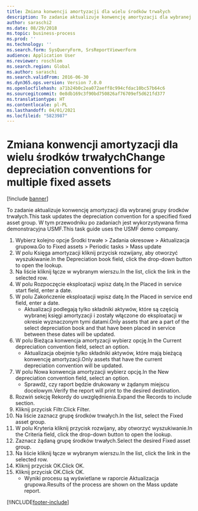 ```yaml
---
title: Zmiana konwencji amortyzacji dla wielu środków trwałych
description: To zadanie aktualizuje konwencję amortyzacji dla wybranej grupy środków trwałych.
author: saraschi2
ms.date: 08/29/2018
ms.topic: business-process
ms.prod: ''
ms.technology: ''
ms.search.form: SysQueryForm, SrsReportViewerForm
audience: Application User
ms.reviewer: roschlom
ms.search.region: Global
ms.author: saraschi
ms.search.validFrom: 2016-06-30
ms.dyn365.ops.version: Version 7.0.0
ms.openlocfilehash: a71b24b0c2ea072aeff8c994cfdac10bc57b64c6
ms.sourcegitcommit: 0e8db169c3f90bd750826af76709ef5d621fd377
ms.translationtype: HT
ms.contentlocale: pl-PL
ms.lasthandoff: 04/01/2021
ms.locfileid: "5823987"
---
```

# <a name="change-depreciation-conventions-for-multiple-fixed-assets"></a><span data-ttu-id="fa14e-103">Zmiana konwencji amortyzacji dla wielu środków trwałych</span><span class="sxs-lookup"><span data-stu-id="fa14e-103">Change depreciation conventions for multiple fixed assets</span></span>

[!include [banner](../../includes/banner.md)]

<span data-ttu-id="fa14e-104">To zadanie aktualizuje konwencję amortyzacji dla wybranej grupy środków trwałych.</span><span class="sxs-lookup"><span data-stu-id="fa14e-104">This task updates the depreciation convention for a specified fixed asset group.</span></span> <span data-ttu-id="fa14e-105">W tym przewodniku po zadaniach jest wykorzystywana firma demonstracyjna USMF.</span><span class="sxs-lookup"><span data-stu-id="fa14e-105">This task guide uses the USMF demo company.</span></span>

1. <span data-ttu-id="fa14e-106">Wybierz kolejno opcje Środki trwałe > Zadania okresowe > Aktualizacja grupowa.</span><span class="sxs-lookup"><span data-stu-id="fa14e-106">Go to Fixed assets > Periodic tasks > Mass update</span></span>
2. <span data-ttu-id="fa14e-107">W polu Księga amortyzacji kliknij przycisk rozwijany, aby otworzyć wyszukiwanie.</span><span class="sxs-lookup"><span data-stu-id="fa14e-107">In the Depreciation book field, click the drop-down button to open the lookup.</span></span>
3. <span data-ttu-id="fa14e-108">Na liście kliknij łącze w wybranym wierszu.</span><span class="sxs-lookup"><span data-stu-id="fa14e-108">In the list, click the link in the selected row.</span></span>
4. <span data-ttu-id="fa14e-109">W polu Rozpoczęcie eksploatacji wpisz datę.</span><span class="sxs-lookup"><span data-stu-id="fa14e-109">In the Placed in service start field, enter a date.</span></span>
5. <span data-ttu-id="fa14e-110">W polu Zakończenie eksploatacji wpisz datę.</span><span class="sxs-lookup"><span data-stu-id="fa14e-110">In the Placed in service end field, enter a date.</span></span>
    * <span data-ttu-id="fa14e-111">Aktualizacji podlegają tylko składniki aktywów, które są częścią wybranej księgi amortyzacji i zostały włączone do eksploatacji w okresie wyznaczonym tymi datami.</span><span class="sxs-lookup"><span data-stu-id="fa14e-111">Only assets that are a part of the select depreciation book and that have been placed in service between these dates will be updated.</span></span>  
6. <span data-ttu-id="fa14e-112">W polu Bieżąca konwencja amortyzacji wybierz opcję.</span><span class="sxs-lookup"><span data-stu-id="fa14e-112">In the Current depreciation convention field, select an option.</span></span>
    * <span data-ttu-id="fa14e-113">Aktualizacja obejmie tylko składniki aktywów, które mają bieżącą konwencję amortyzacji.</span><span class="sxs-lookup"><span data-stu-id="fa14e-113">Only assets that have the current depreciation convention will be updated.</span></span>  
7. <span data-ttu-id="fa14e-114">W polu Nowa konwencja amortyzacji wybierz opcję.</span><span class="sxs-lookup"><span data-stu-id="fa14e-114">In the New depreciation convention field, select an option.</span></span>
    * <span data-ttu-id="fa14e-115">Sprawdź, czy raport będzie drukowany w żądanym miejscu docelowym.</span><span class="sxs-lookup"><span data-stu-id="fa14e-115">Verify the report will print to the desired destination.</span></span>  
8. <span data-ttu-id="fa14e-116">Rozwiń sekcję Rekordy do uwzględnienia.</span><span class="sxs-lookup"><span data-stu-id="fa14e-116">Expand the Records to include section.</span></span>
9. <span data-ttu-id="fa14e-117">Kliknij przycisk Filtr.</span><span class="sxs-lookup"><span data-stu-id="fa14e-117">Click Filter.</span></span>
10. <span data-ttu-id="fa14e-118">Na liście zaznacz grupę środków trwałych.</span><span class="sxs-lookup"><span data-stu-id="fa14e-118">In the list, select the Fixed asset group.</span></span>
11. <span data-ttu-id="fa14e-119">W polu Kryteria kliknij przycisk rozwijany, aby otworzyć wyszukiwanie.</span><span class="sxs-lookup"><span data-stu-id="fa14e-119">In the Criteria field, click the drop-down button to open the lookup.</span></span>
12. <span data-ttu-id="fa14e-120">Zaznacz żądaną grupę środków trwałych.</span><span class="sxs-lookup"><span data-stu-id="fa14e-120">Select the desired Fixed asset group.</span></span>
13. <span data-ttu-id="fa14e-121">Na liście kliknij łącze w wybranym wierszu.</span><span class="sxs-lookup"><span data-stu-id="fa14e-121">In the list, click the link in the selected row.</span></span>
14. <span data-ttu-id="fa14e-122">Kliknij przycisk OK.</span><span class="sxs-lookup"><span data-stu-id="fa14e-122">Click OK.</span></span>
15. <span data-ttu-id="fa14e-123">Kliknij przycisk OK.</span><span class="sxs-lookup"><span data-stu-id="fa14e-123">Click OK.</span></span>
    *  <span data-ttu-id="fa14e-124">Wyniki procesu są wyświetlane w raporcie Aktualizacja grupowa.</span><span class="sxs-lookup"><span data-stu-id="fa14e-124">Results of the process are shown on the Mass update report.</span></span>     



[!INCLUDE[footer-include](../../../includes/footer-banner.md)]